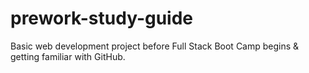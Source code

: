 # prework-study-guide
Basic web development project before Full Stack Boot Camp begins &amp; getting familiar with GitHub.
